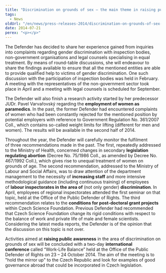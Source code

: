 ```yaml
---
title: "Discrimination on grounds of sex – the main theme in raising public awareness and research activities in 2014 in the area of equal treatment"
tags:
  - News
oldUrl: "/en/news/press-releases-2014/discrimination-on-grounds-of-sex-the-main-theme-in-raising-public-awareness-and-research-activit/"
date: 2014-07-21
perex: "<p></p>"
---
```


<!-- imported from the old website -->

<p>The Defender has decided to share her experience gained from inquiries into complaints regarding gender discrimination with inspection bodies, non-government organisations and legal counsels specialising in equal treatment. By means of round-table discussions, she will endeavour to share the findings available to ensure that all the mentioned entities are able to provide qualified help to victims of gender discrimination. One such discussion with the participation of inspection bodies was held in February. A meeting with the representatives of the non-government sector took place in April and a meeting with legal counsels is scheduled for September.</p><p>The Defender will also finish a research activity started by her predecessor JUDr. Pavel Varvařovský regarding the <strong>employment of women as paramedics</strong>. In the past, the former Defender had encountered complaints of women who had been constantly rejected for the mentioned position by potential employers with reference to Government Regulation No. 361/2007 Coll., which contains so-called weight limits for lifting (different for men and women). The results will be available in the second half of 2014.</p><p>Throughout the year, the Defender will carefully monitor the fulfilment of three recommendations made in the past. The first, repeatedly addressed to the Ministry of Health, concerned changes in secondary <strong>legislation regulating abortion</strong> (Decree No. 75/1986 Coll., as amended by Decree No. 467/1992 Coll.), which gives rise to unequal treatment of women on grounds of age. The second recommendation, addressed to the Ministry of Labour and Social Affairs, was to draw attention of the department management to the necessity of <strong>increasing staff</strong> and more intensive methodological guidance (including continuous training) of employees of <strong>labour inspectorates in the area of</strong> (not only gender) <strong>discrimination</strong>. In April, employees of regional inspectorates attended the first seminar on that topic, held at the Office of the Public Defender of Rights. The third recommendation relates to the <strong>conditions for post-doctoral grant projects</strong> within Czech Science Foundation. Previous Defender had recommended that Czech Science Foundation change its rigid conditions with respect to the balance of work and private life of male and female scientists. Considering the latest media reports, the Defender is of the opinion that the discussion on this topic is not over.   </p><p>Activities aimed at <strong>raising public awareness</strong> in the area of discrimination on grounds of sex will be concluded with a two-day <strong>international conference</strong> called “Work-Life Balance” held at the Office of the Public Defender of Rights on 23 – 24 October 2014. The aim of the meeting is to &quot;hold the mirror up&quot; to the Czech Republic and look for examples of good governance abroad that could be incorporated in Czech legislation.</p>
